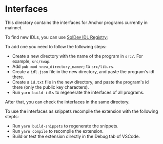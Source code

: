 # Interfaces

This directory contains the interfaces for Anchor programs currently in mainnet.

To find new IDLs, you can use [SolDev IDL Registry](https://soldev.app/registry);

To add one you need to follow the following steps:

- Create a new directory with the name of the program in `src/`. For example, `src/swap`.
- Add `pub mod <new_directory_name>;` to `src/lib.rs`.
- Create a `idl.json` file in the new directory, and paste the program's idl there.
- Create a `id.txt` file in the new directory, and paste the program's id there (only the public key characters).
- Run `yarn build-idls` to regenerate the interfaces of all programs.

After that, you can check the interfaces in the same directory.

To use the interfaces as snippets recompile the extension with the following stepts:

- Run `yarn build-snippets` to regenerate the snippets.
- Run `yarn compile` to recompile the extension.
- Build or test the extension directly in the Debug tab of VSCode.
